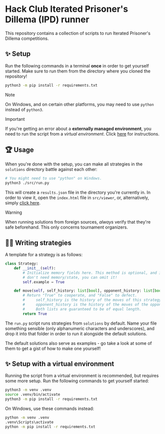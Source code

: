 # Hack Club Iterated Prisoner's Dillema (IPD) runner
This repository contains a collection of scripts to run Iterated Prisoner's Dillema competitions.

## ✨ Setup
Run the following commands in a terminal **once** in order to get yourself started. Make sure to run them from the directory where you cloned the repository!

```sh
python3 -m pip install -r requirements.txt
```

> [!NOTE]
> On Windows, and on certain other platforms, you may need to use `python` instead of `python3`.

> [!IMPORTANT]
> If you're getting an error about a **externally managed environment**, you need to run the script from a *virtual environment*. Click [here](#-setup-with-a-virtual-environment) for instructions.

## 🏆 Usage
When you're done with the setup, you can make all strategies in the `solutions` directory battle against each other:

```sh
# You might need to use "python" on Windows.
python3 ./src/run.py
```

This will create a `results.json` file in the directory you're currently in. In order to view it, open the `index.html` file in `src/viewer`, or, alternatively, simply [click here](https://ascpixi.dev/ipd).

> [!WARNING]
> When running solutions from foreign sources, *always* verify that they're safe beforehand. This only concerns tournament organizers.

## 🧑‍💻 Writing strategies
A template for a strategy is as follows:

```py
class Strategy:
    def __init__(self):
        # Initialize memory fields here. This method is optional, and if you
        # don't need memory/state, you can omit it!
        self.example = True

    def move(self, self_history: list[bool], opponent_history: list[bool]):
        # Return "True" to cooperate, and "False" to defect.
        #     self_history is the history of the moves of this strategy.
        #     opponent_history is the history of the moves of the opponent.
        #     Both lists are guaranteed to be of equal length.
        return True
```

The `run.py` script runs strategies from `solutions` by default. Name your file something sensible (only alphanumeric characters and underscores), and drop it into that folder in order to run it alongside the default solutions.

The default solutions also serve as examples - go take a look at some of them to get a gist of how to make one yourself!

## ✨ Setup with a virtual environment
Running the script from a virtual environment is recommended, but requires some more setup. Run the following commands to get yourself started:

```sh
python3 -m venv .venv
source .venv/bin/activate
python3 -m pip install -r requirements.txt
```

On Windows, use these commands instead:
```sh
python -m venv .venv
.venv\Scripts\activate
python -m pip install -r requirements.txt
```
